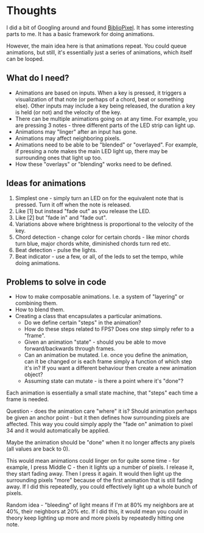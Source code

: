 # Thoughts

I did a bit of Googling around and found [BiblioPixel](https://github.com/ManiacalLabs/BiblioPixel). It has some interesting parts to me. It has a basic
framework for doing animations.

However, the main idea here is that animations repeat. You could queue animations, but still, it's essentially just a series of animations, which itself can be looped.

## What do I need?
* Animations are based on inputs. When a key is pressed, it triggers a visualization of that note (or perhaps of a chord, beat or something else). Other inputs may
include a key being released, the duration a key is held (or not) and the velocity of the key.
* There can be multiple animations going on at any time. For example, you are pressing 3 notes - three different parts of the LED strip can light up.
* Animations may "linger" after an input has gone.
* Animations may affect neighboring pixels.
* Animations need to be able to be "blended" or "overlayed". For example, if pressing a note makes the main LED light up, there may be surrounding ones that light up too.
* How these "overlays" or "blending" works need to be defined.

## Ideas for animations
1. Simplest one - simply turn an LED on for the equivalent note that is pressed. Turn it off when the note is released.
2. Like [1] but instead "fade out" as you release the LED.
3. Like [2] but "fade in" and "fade out".
4. Variations above where brightness is proportional to the velocity of the key.
5. Chord detection - change color for certain chords - like minor chords turn blue, major chords white, diminished chords turn red etc.
6. Beat detection - pulse the lights.
7. Beat indicator - use a few, or all, of the leds to set the tempo, while doing animations.

## Problems to solve in code
* How to make composable animations. I.e. a system of "layering" or combining them.
* How to blend them.
* Creating a class that encapsulates a particular animations.
    * Do we define certain "steps" in the animation?
    * How do these steps related to FPS? Does one step simply refer to a "frame".
    * Given an animation "state" - should you be able to move forward/backwards through frames.
    * Can an animation be mutated. I.e. once you define the animation, can it be changed or is each frame simply a function of which step it's in? If you want a different 
      behaviour then create a new animation object?
    * Assuming state can mutate - is there a point where it's "done"?

Each animation is essentially a small state machine, that "steps" each time a frame is needed.

Question - does the animation care "where" it is? Should animation perhaps be given an anchor point - but it then defines how surrounding pixels are affected. This way you 
could simply apply the "fade on" animation to pixel 34 and it would automatically be applied. 

Maybe the animation should be "done" when it no longer affects any pixels (all values are back to 0).

This would mean animations could linger on for quite some time - for example, I press Middle C - then it lights up a number of pixels. I release it, they start fading away. 
Then I press it again. It would then light up the surrounding pixels "more" because of the first animation that is still fading away. If I did this repeatedly, you could 
effectively light up a whole bunch of pixels.

Random idea - "bleeding" of light means if I'm at 80% my neighbors are at 40%, their neighbors at 20% etc. If I did this,  it would mean you could in theory keep lighting 
up more and more pixels by repeatedly hitting one note.
